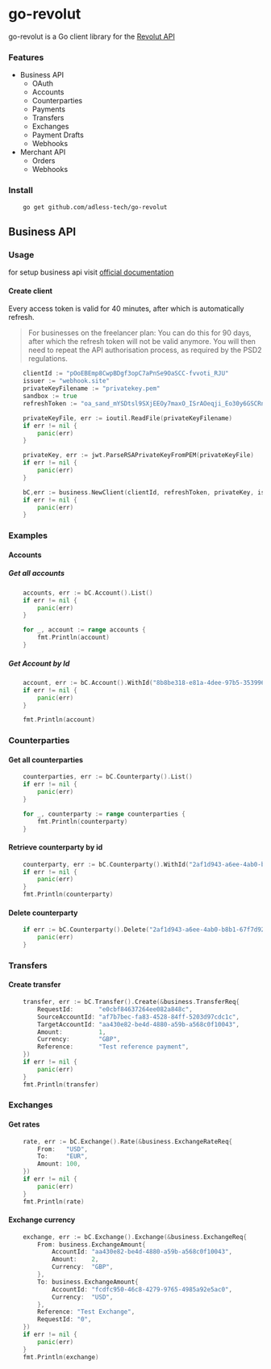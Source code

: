 # go-revolut
go-revolut is a Go client library for the [Revolut API](https://developers.revolut.com/)

### Features
* Business API
    * OAuth
    * Accounts
    * Counterparties
    * Payments
    * Transfers
    * Exchanges
    * Payment Drafts
    * Webhooks
* Merchant API
    * Orders
    * Webhooks
    
### Install
```
    go get github.com/adless-tech/go-revolut
```

## Business API
### Usage
for setup business api visit [official documentation](https://developers.revolut.com/docs/#business-api-business-api-authentication-setting-up-access-to-your-business-account) 

#### Create client
Every access token is valid for 40 minutes, after which is automatically refresh.

> For businesses on the freelancer plan: You can do this for 90 days, after which the refresh token will not be valid anymore. You will then need to repeat the API authorisation process, as required by the PSD2 regulations.


```go
	clientId := "pOoEBEmp8CwpBDgf3opC7aPnSe9OaSCC-fvvoti_RJU"
	issuer := "webhook.site"
	privateKeyFilename := "privatekey.pem"
	sandbox := true
	refreshToken := "oa_sand_mYSDtsl9SXjEEOy7maxO_ISrAOeqji_Eo30y6GSCRnc"

	privateKeyFile, err := ioutil.ReadFile(privateKeyFilename)
	if err != nil {
		panic(err)
	}

	privateKey, err := jwt.ParseRSAPrivateKeyFromPEM(privateKeyFile)
	if err != nil {
		panic(err)
	}

	bC,err := business.NewClient(clientId, refreshToken, privateKey, issuer, sandbox)
	if err != nil {
		panic(err)
	}
```

### Examples
#### Accounts
##### Get all accounts
```go
	accounts, err := bC.Account().List()
	if err != nil {
		panic(err)
	}

	for _, account := range accounts {
		fmt.Println(account)
	}
```
##### Get Account by Id
```go
	account, err := bC.Account().WithId("8b8be318-e81a-4dee-97b5-35399628814f")
	if err != nil {
		panic(err)
	}

	fmt.Println(account)
```

### Counterparties
#### Get all counterparties
```go
	counterparties, err := bC.Counterparty().List()
	if err != nil {
		panic(err)
	}

	for _, counterparty := range counterparties {
		fmt.Println(counterparty)
	}
```

#### Retrieve counterparty by id
```go
	counterparty, err := bC.Counterparty().WithId("2af1d943-a6ee-4ab0-b8b1-67f7d92aa330")
	if err != nil {
		panic(err)
	}
	fmt.Println(counterparty)
```

#### Delete counterparty
```go
	if err := bC.Counterparty().Delete("2af1d943-a6ee-4ab0-b8b1-67f7d92aa330"); err != nil {
		panic(err)
	}
```

### Transfers
#### Create transfer
```go
	transfer, err := bC.Transfer().Create(&business.TransferReq{
		RequestId:       "e0cbf84637264ee082a848c",
		SourceAccountId: "af7b7bec-fa83-4528-84ff-5203d97cdc1c",
		TargetAccountId: "aa430e82-be4d-4880-a59b-a568c0f10043",
		Amount:          1,
		Currency:        "GBP",
		Reference:       "Test reference payment",
	})
	if err != nil {
		panic(err)
	}
	fmt.Println(transfer)
```


### Exchanges
#### Get rates
```go
	rate, err := bC.Exchange().Rate(&business.ExchangeRateReq{
		From:   "USD",
		To:     "EUR",
		Amount: 100,
	})
	if err != nil {
		panic(err)
	}
	fmt.Println(rate)
```

#### Exchange currency
```go
	exchange, err := bC.Exchange().Exchange(&business.ExchangeReq{
		From: business.ExchangeAmount{
			AccountId: "aa430e82-be4d-4880-a59b-a568c0f10043",
			Amount:    2,
			Currency:  "GBP",
		},
		To: business.ExchangeAmount{
			AccountId: "fcdfc950-46c8-4279-9765-4985a92e5ac0",
			Currency:  "USD",
		},
		Reference: "Test Exchange",
		RequestId: "0",
	})
	if err != nil {
		panic(err)
	}
	fmt.Println(exchange)
```
